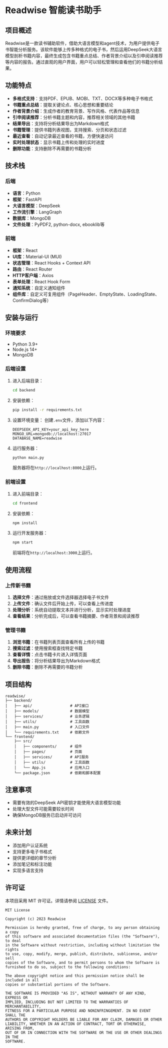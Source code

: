 # Readwise 智能读书助手

## 项目概述

Readwise是一款读书辅助软件，借助大语言模型和agent技术，为用户提供电子书智能分析服务。该软件能够上传多种格式的电子书，然后运用DeepSeek大语言模型剖析书籍内容，最终生成包含书籍重点总结、作者背景介绍以及引申阅读推荐等内容的报告。通过直观的用户界面，用户可以轻松管理和查看他们的书籍分析结果。

## 功能特点

- **多格式支持**：支持PDF、EPUB、MOBI、TXT、DOCX等多种电子书格式
- **书籍重点总结**：提取关键论点、核心思想和重要结论
- **作者背景介绍**：生成作者的教育背景、写作风格、代表作品等信息
- **引申阅读推荐**：分析书籍主题和内容，推荐相关领域的其他书籍
- **结果导出**：支持将分析结果导出为Markdown格式
- **书籍管理**：提供书籍列表视图，支持搜索、分页和状态过滤
- **最近查看**：自动记录最近查看的书籍，方便快速访问
- **实时处理状态**：显示书籍上传和处理的实时进度
- **删除功能**：支持删除不再需要的书籍分析

## 技术栈

### 后端

- **语言**：Python
- **框架**：FastAPI
- **大语言模型**：DeepSeek
- **工作流引擎**：LangGraph
- **数据库**：MongoDB
- **文件处理**：PyPDF2, python-docx, ebooklib等

### 前端

- **框架**：React
- **UI库**：Material-UI (MUI)
- **状态管理**：React Hooks + Context API
- **路由**：React Router
- **HTTP客户端**：Axios
- **表单处理**：React Hook Form
- **通知系统**：自定义通知组件
- **组件库**：自定义可复用组件（PageHeader、EmptyState、LoadingState、ConfirmDialog等）

## 安装与运行

### 环境要求

- Python 3.9+
- Node.js 14+
- MongoDB

### 后端设置

1. 进入后端目录：
   ```bash
   cd backend
   ```

2. 安装依赖：
   ```bash
   pip install -r requirements.txt
   ```

3. 设置环境变量：
   创建`.env`文件，添加以下内容：
   ```
   DEEPSEEK_API_KEY=your_api_key_here
   MONGO_URL=mongodb://localhost:27017
   DATABASE_NAME=readwise
   ```

4. 运行服务器：
   ```bash
   python main.py
   ```
   服务器将在`http://localhost:8000`上运行。

### 前端设置

1. 进入前端目录：
   ```bash
   cd frontend
   ```

2. 安装依赖：
   ```bash
   npm install
   ```

3. 运行开发服务器：
   ```bash
   npm start
   ```
   前端将在`http://localhost:3000`上运行。

## 使用流程

### 上传新书籍

1. **选择文件**：通过拖放或文件选择器选择电子书文件
2. **上传文件**：确认文件后开始上传，可以查看上传进度
3. **处理分析**：系统自动提取文本并进行分析，显示实时处理进度
4. **查看结果**：分析完成后，可以查看书籍摘要、作者背景和阅读推荐

### 管理书籍

1. **浏览书籍**：在书籍列表页面查看所有上传的书籍
2. **搜索过滤**：使用搜索框查找特定书籍
3. **查看详情**：点击书籍卡片进入详情页面
4. **导出报告**：将分析结果导出为Markdown格式
5. **删除书籍**：删除不再需要的书籍分析

## 项目结构

```
readwise/
├── backend/
│   ├── api/                 # API接口
│   ├── models/              # 数据模型
│   ├── services/            # 业务逻辑
│   ├── utils/               # 工具函数
│   ├── main.py              # 入口文件
│   └── requirements.txt     # 依赖文件
└── frontend/
    ├── src/
    │   ├── components/      # 组件
    │   ├── pages/           # 页面
    │   ├── services/        # API服务
    │   ├── utils/           # 工具函数
    │   └── App.js           # 应用入口
    └── package.json         # 依赖和脚本配置
```

## 注意事项

- 需要有效的DeepSeek API密钥才能使用大语言模型功能
- 处理大型文件可能需要较长时间
- 确保MongoDB服务已启动并可访问

## 未来计划

- 添加用户认证系统
- 支持更多电子书格式
- 提供更详细的章节分析
- 添加笔记和标注功能
- 实现多语言支持

## 许可证

本项目采用 MIT 许可证。详情请参阅 [LICENSE](LICENSE) 文件。

```
MIT License

Copyright (c) 2023 Readwise

Permission is hereby granted, free of charge, to any person obtaining a copy
of this software and associated documentation files (the "Software"), to deal
in the Software without restriction, including without limitation the rights
to use, copy, modify, merge, publish, distribute, sublicense, and/or sell
copies of the Software, and to permit persons to whom the Software is
furnished to do so, subject to the following conditions:

The above copyright notice and this permission notice shall be included in all
copies or substantial portions of the Software.

THE SOFTWARE IS PROVIDED "AS IS", WITHOUT WARRANTY OF ANY KIND, EXPRESS OR
IMPLIED, INCLUDING BUT NOT LIMITED TO THE WARRANTIES OF MERCHANTABILITY,
FITNESS FOR A PARTICULAR PURPOSE AND NONINFRINGEMENT. IN NO EVENT SHALL THE
AUTHORS OR COPYRIGHT HOLDERS BE LIABLE FOR ANY CLAIM, DAMAGES OR OTHER
LIABILITY, WHETHER IN AN ACTION OF CONTRACT, TORT OR OTHERWISE, ARISING FROM,
OUT OF OR IN CONNECTION WITH THE SOFTWARE OR THE USE OR OTHER DEALINGS IN THE
SOFTWARE.
```